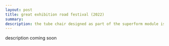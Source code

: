 ```yaml
---
layout: post
title: great exhibition road festival (2022)
summary:
description: the tube chair designed as part of the superform module is on display at imperial college london as part of the great exhibition road festival
---
```


description coming soon
